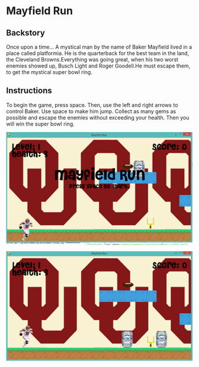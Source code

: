 # Mayfield Run 

## Backstory
Once upon a time... A mystical man by the name of Baker Mayfield lived in a place called platformia. He is the quarterback for the best team in the land, the Cleveland Browns.Everything was going great, when his two worst enemies showed up, Busch Light and Roger Goodell.He must escape them, to get the mystical super bowl ring.

## Instructions
To begin the game, press space. Then, use the left and right arrows to control Baker. Use space to make him jump. Collect as many gems as possible and escape the enemies without exceeding your health. Then you will win the super bowl ring.

![GitHub Logo](/screenshots/pre.png)

![GitHub Logo](/screenshots/playing.png)
